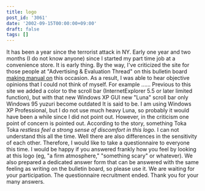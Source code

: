 ```yaml
---
title: logo
post_id: '3061'
date: '2002-09-15T00:00:00+09:00'
draft: false
tags: []
---
```


It has been a year since the terrorist attack in NY. Early one year and two months (I do not know anyone) since I started my part time job at a convenience store. It is early thing. By the way, I've criticized the site for those people at "Advertising & Evaluation Thread" on this bulletin board [making manual on](http://smartworks.jp/dasa/) this occasion. As a result, I was able to hear objective opinions that I could not think of myself. For example ...... Previous to this site we added a color to the scroll bar (InternetExplorer 5.5 or later limited function), but with that new Windows XP GUI new "Luna" scroll bar only Windows 95 yuzuri become outdated It is said to be. I am using Windows XP Professional, but I do not use much heavy Luna, so probably it would have been a while since I did not point out. However, in the criticism one point of concern is pointed out. According to the story, something Toka Toka _restless_ _feel a strong sense of discomfort in this logo._ I can not understand this all the time. Well there are also differences in the sensitivity of each other. Therefore, I would like to take a questionnaire to everyone this time. I would be happy if you answered frankly how you feel by looking at this logo (eg, "a firm atmosphere," "something scary" or whatever). We also prepared a dedicated answer form that can be answered with the same feeling as writing on the bulletin board, so please use it. We are waiting for your participation. The questionnaire recruitment ended. Thank you for your many answers.